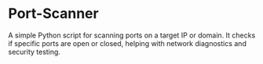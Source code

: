 # Port-Scanner
A simple Python script for scanning ports on a target IP or domain. It checks if specific ports are open or closed, helping with network diagnostics and security testing.
